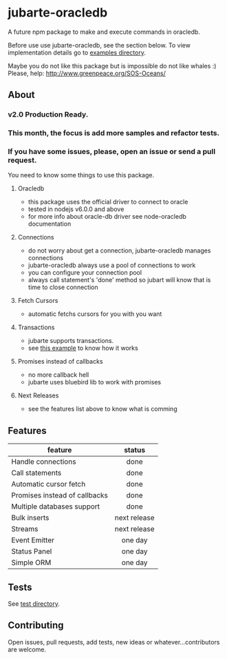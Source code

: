 # jubarte-oracledb
A future npm package to make and execute commands in oracledb.

Before use use jubarte-oracledb, see the section below. To view implementation details go to [examples directory](./examples). 

Maybe you do not like this package but is impossible do not like whales :) 
Please, help: http://www.greenpeace.org/SOS-Oceans/ 

## About

### v2.0 Production Ready. ###

### This month, the focus is add more samples and refactor tests. ###

### If you have some issues, please, open an issue or send a pull request. ###

You need to know some things to use this package.

1. Oracledb
   * this package uses the official driver to connect to oracle
   * tested in nodejs v6.0.0 and above 
   * for more info about oracle-db driver see node-oracledb documentation

2. Connections
    * do not worry about get a connection, jubarte-oracledb manages connections
    * jubarte-oracledb always use a pool of connections to work
    * you can configure your connection pool
    * always call statement's 'done' method so jubart will know that is time to close connection

3. Fetch Cursors
    * automatic fetchs cursors for you with you want

4. Transactions
    * jubarte supports transactions.
    * see [this example](./examples/3-execute-many-procedures) to know how it works
    
5. Promises instead of callbacks
    * no more callback hell
    * jubarte uses bluebird lib to work with promises

6. Next Releases
    * see the features list above to know what is comming

## Features

| feature | status |
|---|:---:|
| Handle connections | done |
| Call statements | done |
| Automatic cursor fetch | done |
| Promises instead of callbacks | done |
| Multiple databases support | done |
| Bulk inserts | next release |
| Streams | next release |
| Event Emitter | one day |
| Status Panel | one day |
| Simple ORM | one day |

## Tests
See [test directory](test/).

## Contributing
Open issues, pull requests, add tests, new ideas or whatever...contributors are welcome.
